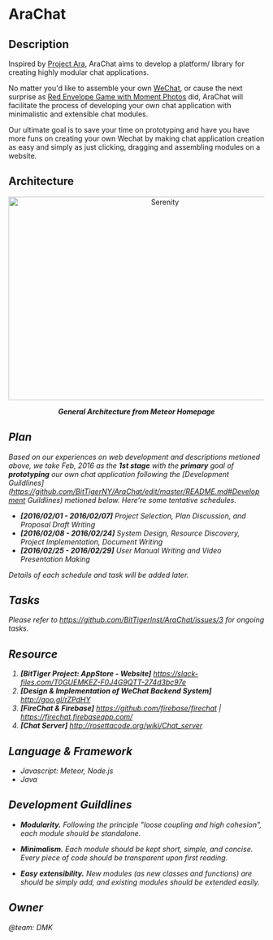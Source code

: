 # AraChat

Description
-----------

Inspired by [Project Ara](http://www.projectara.com/), AraChat aims to develop a platform/ library for creating highly modular chat applications.

No matter you'd like to assemble your own [WeChat](http://www.wechat.com/en/), or cause the next surprise as [Red Envelope Game with Moment Photos](https://walkthechat.com/pay-to-see-wechat-moment-photos/) did, AraChat will facilitate the process of developing your own chat application with minimalistic and extensible chat modules.

Our ultimate goal is to save your time on prototyping and have you have more funs on creating your own Wechat by making chat application creation as easy and simply as just clicking, dragging and assembling modules on a website.

Architecture
------------

<p align="center">
  <img src="https://d14xs1qewsqjcd.cloudfront.net/assets/i/technology/meteor_framework.svg" alt="Serenity" height="400" width="600"/>
  <p align="center">
  <b><i>General Architecture from Meteor Homepage<i></b>
  </p>
</p>


Plan
----

Based on our experiences on web development and descriptions metioned above, we take _Feb, 2016_ as the __1st stage__ with the __primary__ goal of __prototyping__ our own chat application following the [Development Guildlines](https://github.com/BitTigerNY/AraChat/edit/master/README.md#Development Guildlines) metioned below. Here're some tentative schedules.

* __[2016/02/01 - 2016/02/07]__ Project Selection, Plan Discussion, and Proposal Draft Writing
* __[2016/02/08 - 2016/02/24]__ System Design, Resource Discovery, Project Implementation, Document Writing 
* __[2016/02/25 - 2016/02/29]__ User Manual Writing and Video Presentation Making

_Details of each schedule and task will be added later._

Tasks
-----

Please refer to https://github.com/BitTigerInst/AraChat/issues/3 for ongoing tasks.

Resource
--------

1. __[BitTiger Project: AppStore - Website]__ https://slack-files.com/T0GUEMKEZ-F0J4G9QTT-274d3bc97e
2. __[Design & Implementation of WeChat Backend System]__ http://goo.gl/rZPdHY
3. __[FireChat & Firebase]__ https://github.com/firebase/firechat | https://firechat.firebaseapp.com/
4. __[Chat Server]__ http://rosettacode.org/wiki/Chat_server

Language & Framework
--------------------

+ Javascript: Meteor, Node.js
+ Java

Development Guildlines
----------------------

- __Modularity.__ Following the principle _"loose coupling and high cohesion"_, each module should be standalone.

- __Minimalism.__ Each module should be kept short, simple, and concise. Every piece of code should be transparent upon first reading. 
- __Easy extensibility.__ New modules (as new classes and functions) are should be simply add, and existing modules should be extended easily.

Owner
-----

@team: DMK
